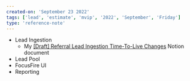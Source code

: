 ```yaml
---
created-on: 'September 23 2022'
tags: ['lead', 'estimate', 'mvip', '2022', 'September', 'Friday']
type: 'reference-note'
---
```


- Lead Ingestion
	- My [[Draft] Referral Lead Ingestion Time-To-Live Changes](https://www.notion.so/Draft-Referral-Lead-Ingestion-Time-To-Live-Changes-d152cc9454dd4156ab12f3a1c4cd30e6) Notion document
- Lead Pool
- FocusFire UI
- Reporting